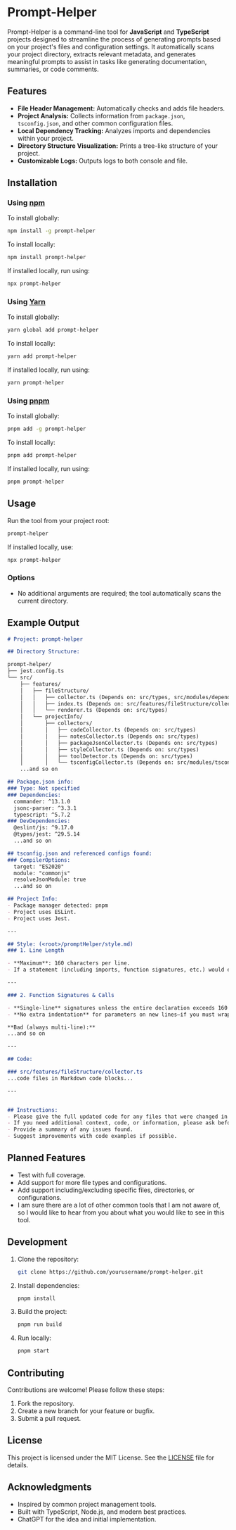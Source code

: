 # Prompt-Helper

Prompt-Helper is a command-line tool for **JavaScript** and **TypeScript** projects designed to streamline the process of generating prompts based on your project's files and configuration settings. It automatically scans your project directory, extracts relevant metadata, and generates meaningful prompts to assist in tasks like generating documentation, summaries, or code comments.

## Features

- **File Header Management:** Automatically checks and adds file headers.
- **Project Analysis:** Collects information from `package.json`, `tsconfig.json`, and other common configuration files.
- **Local Dependency Tracking:** Analyzes imports and dependencies within your project.
- **Directory Structure Visualization:** Prints a tree-like structure of your project.
- **Customizable Logs:** Outputs logs to both console and file.

## Installation

### Using [npm](https://www.npmjs.com/)

To install globally:

```bash
npm install -g prompt-helper
```

To install locally:

```bash
npm install prompt-helper
```

If installed locally, run using:

```bash
npx prompt-helper
```

### Using [Yarn](https://yarnpkg.com/)

To install globally:

```bash
yarn global add prompt-helper
```

To install locally:

```bash
yarn add prompt-helper
```

If installed locally, run using:

```bash
yarn prompt-helper
```

### Using [pnpm](https://pnpm.io)

To install globally:

```bash
pnpm add -g prompt-helper
```

To install locally:

```bash
pnpm add prompt-helper
```

If installed locally, run using:

```bash
pnpm prompt-helper
```

## Usage

Run the tool from your project root:

```bash
prompt-helper
```

If installed locally, use:

```bash
npx prompt-helper
```

### Options

- No additional arguments are required; the tool automatically scans the current directory.

## Example Output

```markdown
# Project: prompt-helper

## Directory Structure:

prompt-helper/
├── jest.config.ts
└── src/
    ├── features/
    │   ├── fileStructure/
    │   │   ├── collector.ts (Depends on: src/types, src/modules/dependencies, src/modules/headers)
    │   │   ├── index.ts (Depends on: src/features/fileStructure/collector, src/features/fileStructure/renderer)
    │   │   └── renderer.ts (Depends on: src/types)
    │   └── projectInfo/
    │       ├── collectors/
    │       │   ├── codeCollector.ts (Depends on: src/types)
    │       │   ├── notesCollector.ts (Depends on: src/types)
    │       │   ├── packageJsonCollector.ts (Depends on: src/types)
    │       │   ├── styleCollector.ts (Depends on: src/types)
    │       │   ├── toolDetector.ts (Depends on: src/types)
    │       │   └── tsconfigCollector.ts (Depends on: src/modules/tsconfig, src/types)
    ...and so on

## Package.json info:
### Type: Not specified
### Dependencies:
  commander: ^13.1.0
  jsonc-parser: ^3.3.1
  typescript: ^5.7.2
### DevDependencies:
  @eslint/js: ^9.17.0
  @types/jest: ^29.5.14
  ...and so on

## tsconfig.json and referenced configs found:
### CompilerOptions:
  target: "ES2020"
  module: "commonjs"
  resolveJsonModule: true
  ...and so on

## Project Info:
- Package manager detected: pnpm
- Project uses ESLint.
- Project uses Jest.

---

## Style: (<root>/promptHelper/style.md)
### 1. Line Length

- **Maximum**: 160 characters per line.
- If a statement (including imports, function signatures, etc.) would exceed 160 chars, you may break it onto multiple lines—otherwise keep it on one line.

---

### 2. Function Signatures & Calls

- **Single‑line** signatures unless the entire declaration exceeds 160 chars.
- **No extra indentation** for parameters on new lines—if you must wrap, align subsequent lines under the opening `(`.

**Bad (always multi‑line):**
...and so on

---

## Code:

### src/features/fileStructure/collector.ts
...code files in Markdown code blocks...

---


## Instructions:
- Please give the full updated code for any files that were changed in a Markdown code block.
- If you need additional context, code, or information, please ask before proceeding.
- Provide a summary of any issues found.
- Suggest improvements with code examples if possible.


```

## Planned Features
- Test with full coverage.
- Add support for more file types and configurations.
- Add support including/excluding specific files, directories, or configurations.
- I am sure there are a lot of other common tools that I am not aware of, so I would like to hear from you about what you would like to see in this tool.

## Development

1. Clone the repository:

    ```bash
    git clone https://github.com/yourusername/prompt-helper.git
    ```

2. Install dependencies:

    ```bash
    pnpm install
    ```

3. Build the project:

    ```bash
    pnpm run build
    ```

4. Run locally:

    ```bash
    pnpm start
    ```

## Contributing

Contributions are welcome! Please follow these steps:

1. Fork the repository.
2. Create a new branch for your feature or bugfix.
3. Submit a pull request.

## License

This project is licensed under the MIT License. See the [LICENSE](LICENSE) file for details.

## Acknowledgments

- Inspired by common project management tools.
- Built with TypeScript, Node.js, and modern best practices.
- ChatGPT for the idea and initial implementation.

